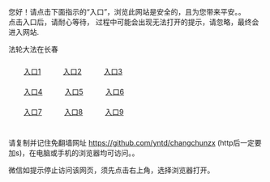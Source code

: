 您好！请点击下面指示的“入口”，浏览此网站是安全的，且为您带来平安。。 <br/>
点击入口后，请耐心等待， 过程中可能会出现无法打开的提示，请忽略，最终会进入网站. </br>

法轮大法在长春<br/>
<div style="padding:10px"><a style="margin:20px" target="_blank" href="https://d310mbavzh2405.cloudfront.net/2Qpsp?uubdvfi" id="ccLink1" rel="nofollow">入口1</a> <a target="_blank" style="margin:20px" href="https://d18rmgt6v6s0wl.cloudfront.net/2Qpsp?welrdfq" id="ccLink2" rel="nofollow">入口2</a> <a style="margin:20px" target="_blank" href="https://d1fkdahkzgwmow.cloudfront.net/2Qpsp?gtdiigb" id="ccLink3" rel="nofollow">入口3</a></div>

<div style="padding:10px" ><a style="margin:20px" target="_blank" href="https://d310mbavzh2405.cloudfront.net/2Qpsp?uubdvfi" id="ccLink4" rel="nofollow">入口4</a> <a style="margin:20px" href="https://d18rmgt6v6s0wl.cloudfront.net/2Qpsp?welrdfq" target="_blank" id="ccLink5" rel="nofollow">入口5</a> <a style="margin:20px" href="https://d1fkdahkzgwmow.cloudfront.net/2Qpsp?gtdiigb" target="_blank" id="ccLink6" rel="nofollow">入口6</a></div>

<div style="padding:10px"><a style="margin:20px" target="_blank" href="https://d310mbavzh2405.cloudfront.net/2Qpsp?uubdvfi" id="ccLink7" rel="nofollow">入口7</a> <a style="margin:20px" href="https://d18rmgt6v6s0wl.cloudfront.net/2Qpsp?welrdfq" target="_blank" id="ccLink8" rel="nofollow">入口8</a> <a style="margin:20px" target="_blank" href="https://d1fkdahkzgwmow.cloudfront.net/2Qpsp?gtdiigb" id="ccLink9" rel="nofollow">入口9</a></div>

<br/>



请复制并记住免翻墙网址 https://github.com/yntd/changchunzx (http后一定要加s)，在电脑或手机的浏览器均可访问。。<br/>

微信如提示停止访问该网页，须先点击右上角，选择浏览器打开。
